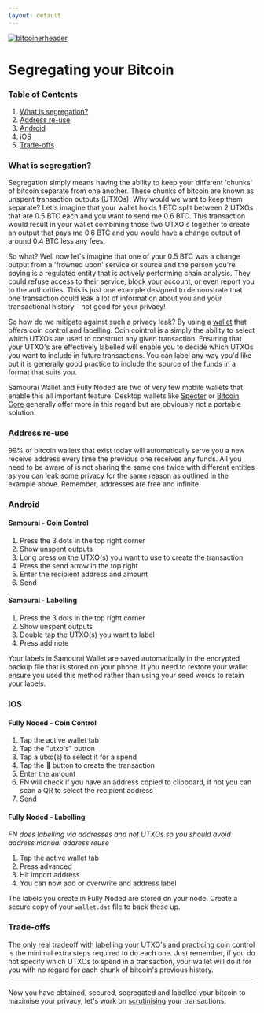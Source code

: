 ```yaml
---
layout: default
---
```


[![bitcoinerheader](https://raw.githubusercontent.com/BitcoinQnA/BitcoinPrivacyGuide/master/assets/images/BPDG.png)](https://bitcoinprivacy.guide)

# Segregating your Bitcoin

### Table of Contents

1.  [What is segregation?](#what-is-segregation)
2.  [Address re-use](#address-re-use)
3.  [Android](#android)
4.  [iOS](#ios)
5.  [Trade-offs](#trade-offs)


### What is segregation?

Segregation simply means having the ability to keep your different 'chunks' of bitcoin separate from one another. These chunks of bitcoin are known as unspent transaction outputs (UTXOs). Why would we want to keep them separate? Let's imagine that your wallet holds 1 BTC split between 2 UTXOs that are 0.5 BTC each and you want to send me 0.6 BTC. This transaction would result in your wallet combining those two UTXO's together to create an output that pays me 0.6 BTC and you would have a change output of around 0.4 BTC less any fees. 

So what? Well now let's imagine that one of your 0.5 BTC was a change output from a 'frowned upon' service or source and the person you're paying is a regulated entity that is actively performing chain analysis. They could refuse access to their service, block your account, or even report you to the authorities. This is just one example designed to demonstrate that one transaction could leak a lot of information about you and your transactional history - not good for your privacy!

So how do we mitigate against such a privacy leak? By using a [wallet](https://bitcoinprivacy.guide/secure.html) that offers coin control and labelling. Coin cointrol is a simply the ability to select which UTXOs are used to construct any given transaction. Ensuring that your UTXO's are effectively labelled will enable you to decide which UTXOs you want to include in future transactions. You can label any way you'd like but it is generally good practice to include the source of the funds in a format that suits you.

Samourai Wallet and Fully Noded are two of very few mobile wallets that enable this all important feature. Desktop wallets like [Specter](https://github.com/cryptoadvance/specter-desktop) or [Bitcoin Core](https://bitcoin.org/en/download) generally offer more in this regard but are obviously not a portable solution. 

### Address re-use

99% of bitcoin wallets that exist today will automatically serve you a new receive address every time the previous one receives any funds. All you need to be aware of is not sharing the same one twice with different entities as you can leak some privacy for the same reason as outlined in the example above. Remember, addresses are free and infinite.

### Android

#### Samourai - Coin Control

1.  Press the 3 dots in the top right corner
2.  Show unspent outputs
3.  Long press on the UTXO(s) you want to use to create the transaction
4.  Press the send arrow in the top right
5.  Enter the recipient address and amount
6.  Send

#### Samourai - Labelling

1.  Press the 3 dots in the top right corner
2.  Show unspent outputs
3.  Double tap the UTXO(s) you want to label
4.  Press add note

Your labels in Samourai Wallet are saved automatically in the encrypted backup file that is stored on your phone. If you need to restore your wallet ensure you used this method rather than using your seed words to retain your labels.

### iOS

#### Fully Noded - Coin Control

1.  Tap the active wallet tab
2.  Tap the "utxo's" button
3.  Tap a utxo(s) to select it for a spend
4.  Tap the 🔗 button to create the transaction
5.  Enter the amount
6.  FN will check if you have an address copied to clipboard, if not you can scan a QR to select the recipient address
7.  Send

#### Fully Noded - Labelling

*FN does labelling via addresses and not UTXOs so you should avoid address manual address reuse* 

1.  Tap the active wallet tab
2.  Press advanced
3.  Hit import address
4.  You can now add or overwrite and address label

The labels you create in Fully Noded are stored on your node. Create a secure copy of your `wallet.dat` file to back these up. 
  
### Trade-offs

The only real tradeoff with labelling your UTXO's and practicing coin control is the minimal extra steps required to do each one. Just remember, if you do not specify which UTXOs to spend in a transaction, your wallet will do it for you with no regard for each chunk of bitcoin's previous history.

  
  ***
  
  Now you have obtained, secured, segregated and labelled your bitcoin to maximise your privacy, let's work on [scrutinising](https://bitcoinprivacy.guide/scrutinise.html) your transactions.
